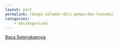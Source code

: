 ```yaml
---
layout: post
permalink: /mimpi-selamat-dari-gempa-dan-tsunami/
categories:
    - Uncategorized
---
```


[Baca Selengkapnya](/04)
